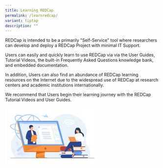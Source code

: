 ```yaml
---
title: Learning REDCap
permalink: /learnredcap/
variant: tiptap
description: ""
---
```

<p>REDCap is intended to be a primarily "Self-Service" tool where researchers
can develop and deploy a REDCap Project with minimal IT Support.</p>
<p>Users can easily and quickly learn to use REDCap via via the User Guides,
Tutorial Videos, the built-in Frequently Asked Questions knowledge bank,
and embedded documentation.</p>
<p>In addition, Users can also find an abundance of REDCap learning resources
on the Internet due to the widespread use of REDCap at research centers
and academic institutions internationally.</p>
<p>We recommend that Users begin their learning journey with the REDCap Tutorial
Videos and User Guides.</p>
<p></p>
<p></p>
<div class="isomer-image-wrapper">
<img style="width: 60%;" height="auto" width="100%" alt="" src="/images/Content Images/Learning.jpg">
</div>
<p></p>